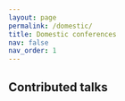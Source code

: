 ```yaml
---
layout: page
permalink: /domestic/
title: Domestic conferences
nav: false
nav_order: 1
---
```

<!-- _pages/domestic.md -->
<div class="publications">

<h2>Contributed talks</h2>

<ol>
</ol>

</div>
